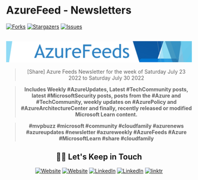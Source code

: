 # AzureFeed - Newsletters

[![Forks][forks-shield]][forks-url]
[![Stargazers][stars-shield]][stars-url]
[![Issues][issues-shield]][issues-url]

<br />
<div align="center">
  <a href="https://github.com/lukemurraynz/azurefeednewsletters">
    <img src="AzureFeeds.jpg" alt="Logo">
  </a>

<br />

> [Share] Azure Feeds Newsletter for the week of Saturday July 23 2022 to Saturday July 30 2022

> **Includes Weekly #AzureUpdates, Latest #TechCommunity posts, latest #MicrosoftSecurity posts, posts from the #Azure and #TechCommunity, weekly updates on #AzurePolicy and #AzureArchitectureCenter and finally, recently released or modified Microsoft Learn content.**

> **#mvpbuzz #microsoft #community #cloudfamily #azurenews #azureupdates #newsletter #azureweekly #AzureFeeds #Azure #MicrosoftLearn #share #cloudfamily**

<!-- MARKDOWN LINKS & IMAGES -->
<!-- https://www.markdownguide.org/basic-syntax/#reference-style-links -->

[forks-shield]: https://img.shields.io/github/forks/lukemurraynz/azurefeednewsletters.svg?style=for-the-badge
[forks-url]: https://github.com/lukemurraynz/azurefeednewsletters/network/members
[stars-shield]: https://img.shields.io/github/stars/lukemurraynz/azurefeednewsletters.svg?style=for-the-badge
[stars-url]: hhttps://github.com/lukemurraynz/azurefeednewsletters/stargazers
[issues-shield]: https://img.shields.io/github/issues/lukemurraynz/azurefeednewsletters.svg?style=for-the-badge
[issues-url]: https://github.com/lukemurraynz/azurefeednewsletters/issues

## 🤝🏻 Let's Keep in Touch

<p align="center">
<a href="https://luke.geek.nz/"><img alt="Website" src="https://img.shields.io/badge/Website-luke.geek.nz-blue?style=flat-square&logo=google-chrome"></a>
<a href="https://azurefeeds.com"><img alt="Website" src="https://img.shields.io/badge/Website-azurefeeds.com-blue?style=flat-square&logo=google-chrome"></a>
<a href="https://www.linkedin.com/in/ljmurray/"><img alt="LinkedIn" src="https://img.shields.io/badge/LinkedIn-lukemurraynz-blue?style=flat-square&logo=linkedin"></a>
<a href="https://www.twitter.com/lukemurraynz/"><img alt="LinkedIn" src="https://img.shields.io/badge/Twitter-lukemurraynz-blue?style=flat-square&logo=twitter"></a>
<a href="https://linktr.ee/lukemurray"><img alt="linktr" src="https://img.shields.io/badge/linktr-lukemurray-blue?style=flat-square&logo=linktr"></a>